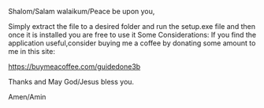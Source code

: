 Shalom/Salam walaikum/Peace be upon you,

Simply extract the file to a desired folder and run the setup.exe file and then once it is installed you are free to use it
Some Considerations:
If you find the application useful,consider buying me a coffee by donating some amount to me in this site:

https://buymeacoffee.com/guidedone3b

Thanks and May God/Jesus bless you.

Amen/Amin
